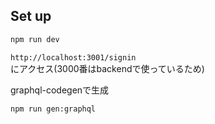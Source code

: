 ## Set up

```bash
npm run dev
```

`http://localhost:3001/signin`  
にアクセス(3000番はbackendで使っているため)

graphql-codegenで生成
```
npm run gen:graphql
```

